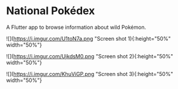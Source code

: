 # National Pokédex

A Flutter app to browse information about wild Pokémon.

![](https://i.imgur.com/U1toN7a.png "Screen shot 1){:height="50%" width="50%"}

![](https://i.imgur.com/UjkdsM0.png "Screen shot 2){:height="50%" width="50%"}

![](https://i.imgur.com/KhuViGP.png "Screen shot 3){:height="50%" width="50%"}
